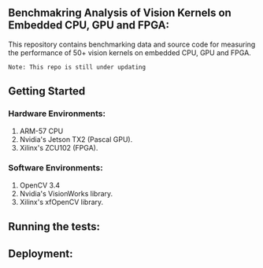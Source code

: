 ## Benchmakring Analysis of Vision Kernels on Embedded CPU, GPU and FPGA:
This repository contains benchmarking data and source code for measuring the performance of 50+ vision kernels on embedded CPU, GPU and FPGA.
 
```
Note: This repo is still under updating
```

## Getting Started


### Hardware Environments:
1. ARM-57 CPU
2. Nvidia's Jetson TX2 (Pascal GPU).
3. Xilinx's ZCU102 (FPGA).

### Software Environments:
1. OpenCV 3.4
2. Nvidia's VisionWorks library.
3. Xilinx's xfOpenCV library.

## Running the tests:
 
## Deployment:
 
